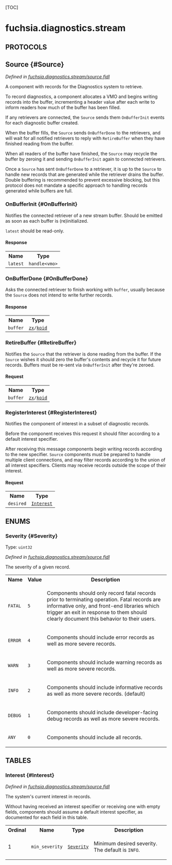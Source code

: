 [TOC]

# fuchsia.diagnostics.stream


## **PROTOCOLS**

## Source {#Source}
*Defined in [fuchsia.diagnostics.stream/source.fidl](https://fuchsia.googlesource.com/fuchsia/+/master/sdk/fidl/fuchsia.diagnostics.stream/source.fidl#29)*

<p>A component with records for the Diagnostics system to retrieve.</p>
<p>To record diagnostics, a component allocates a VMO and begins writing records into the buffer,
incrementing a header value after each write to inform readers how much of the buffer has been
filled.</p>
<p>If any retrievers are connected, the <code>Source</code> sends them <code>OnBufferInit</code> events for each
diagnostic buffer created.</p>
<p>When the buffer fills, the <code>Source</code> sends <code>OnBufferDone</code> to the retrievers, and will wait for
all notified retrievers to reply with <code>RetireBuffer</code> when they have finished reading from the
buffer.</p>
<p>When all readers of the buffer have finished, the <code>Source</code> may recycle the buffer by zeroing it
and sending <code>OnBufferInit</code> again to connected retrievers.</p>
<p>Once a <code>Source</code> has sent <code>OnBufferDone</code> to a retriever, it is up to the <code>Source</code> to handle new
records that are generated while the retriever drains the buffer. Double buffering is
recommended to prevent excessive blocking, but this protocol does not mandate a specific
approach to handling records generated while buffers are full.</p>

### OnBufferInit {#OnBufferInit}

<p>Notifies the connected retriever of a new stream buffer. Should be emitted as soon as each
buffer is (re)initialized.</p>
<p><code>latest</code> should be read-only.</p>



#### Response
<table>
    <tr><th>Name</th><th>Type</th></tr>
    <tr>
            <td><code>latest</code></td>
            <td>
                <code>handle&lt;vmo&gt;</code>
            </td>
        </tr></table>

### OnBufferDone {#OnBufferDone}

<p>Asks the connected retriever to finish working with <code>buffer</code>, usually because the <code>Source</code>
does not intend to write further records.</p>



#### Response
<table>
    <tr><th>Name</th><th>Type</th></tr>
    <tr>
            <td><code>buffer</code></td>
            <td>
                <code><a class='link' href='../zx/'>zx</a>/<a class='link' href='../zx/#koid'>koid</a></code>
            </td>
        </tr></table>

### RetireBuffer {#RetireBuffer}

<p>Notifies the <code>Source</code> that the retriever is done reading from the buffer. If the <code>Source</code>
wishes it should zero the buffer's contents and recycle it for future records. Buffers must
be re-sent via <code>OnBufferInit</code> after they're zeroed.</p>

#### Request
<table>
    <tr><th>Name</th><th>Type</th></tr>
    <tr>
            <td><code>buffer</code></td>
            <td>
                <code><a class='link' href='../zx/'>zx</a>/<a class='link' href='../zx/#koid'>koid</a></code>
            </td>
        </tr></table>



### RegisterInterest {#RegisterInterest}

<p>Notifies the component of interest in a subset of diagnostic records.</p>
<p>Before the component receives this request it should filter according to a default interest
specifier.</p>
<p>After receiving this message components begin writing records according to the new
specifier. <code>Source</code> components must be prepared to handle multiple client connections,
and may filter records according to the union of all interest specifiers. Clients may
receive records outside the scope of their interest.</p>

#### Request
<table>
    <tr><th>Name</th><th>Type</th></tr>
    <tr>
            <td><code>desired</code></td>
            <td>
                <code><a class='link' href='#Interest'>Interest</a></code>
            </td>
        </tr></table>







## **ENUMS**

### Severity {#Severity}
Type: <code>uint32</code>

*Defined in [fuchsia.diagnostics.stream/source.fidl](https://fuchsia.googlesource.com/fuchsia/+/master/sdk/fidl/fuchsia.diagnostics.stream/source.fidl#67)*

<p>The severity of a given record.</p>


<table>
    <tr><th>Name</th><th>Value</th><th>Description</th></tr><tr>
            <td><code>FATAL</code></td>
            <td><code>5</code></td>
            <td><p>Components should only record fatal records prior to terminating operation. Fatal
records are informative only, and front-end libraries which trigger an exit in response
to them should clearly document this behavior to their users.</p>
</td>
        </tr><tr>
            <td><code>ERROR</code></td>
            <td><code>4</code></td>
            <td><p>Components should include error records as well as more severe records.</p>
</td>
        </tr><tr>
            <td><code>WARN</code></td>
            <td><code>3</code></td>
            <td><p>Components should include warning records as well as more severe records.</p>
</td>
        </tr><tr>
            <td><code>INFO</code></td>
            <td><code>2</code></td>
            <td><p>Components should include informative records as well as more severe records. (default)</p>
</td>
        </tr><tr>
            <td><code>DEBUG</code></td>
            <td><code>1</code></td>
            <td><p>Components should include developer-facing debug records as well as more severe records.</p>
</td>
        </tr><tr>
            <td><code>ANY</code></td>
            <td><code>0</code></td>
            <td><p>Components should include all records.</p>
</td>
        </tr></table>



## **TABLES**

### Interest {#Interest}


*Defined in [fuchsia.diagnostics.stream/source.fidl](https://fuchsia.googlesource.com/fuchsia/+/master/sdk/fidl/fuchsia.diagnostics.stream/source.fidl#61)*

<p>The system's current interest in records.</p>
<p>Without having received an interest specifier or receiving one with empty fields, components
should assume a default interest specifier, as documented for each field in this table.</p>


<table>
    <tr><th>Ordinal</th><th>Name</th><th>Type</th><th>Description</th></tr>
    <tr>
            <td>1</td>
            <td><code>min_severity</code></td>
            <td>
                <code><a class='link' href='#Severity'>Severity</a></code>
            </td>
            <td><p>Minimum desired severity. The default is <code>INFO</code>.</p>
</td>
        </tr></table>











